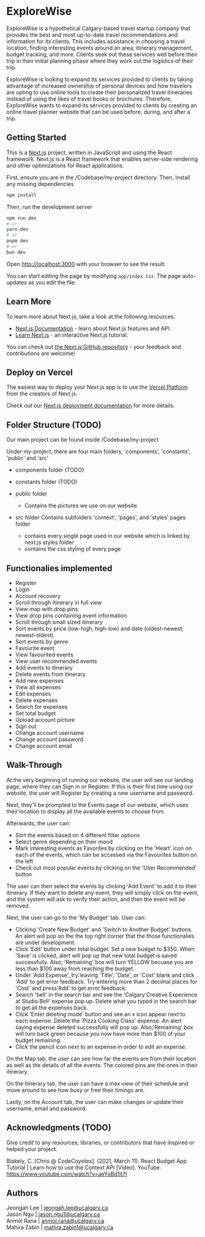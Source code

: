 # ExploreWise

ExploreWise is a hypothetical Calgary-based travel startup company that provides the best and most up-to-date travel recommendations and information for its clients. 
This includes assistance in choosing a travel location, finding interesting events around an area, itinerary management, budget tracking, and more. 
Clients seek out these services well before their trip in their initial planning phase where they work out the logistics of their trip. 

ExploreWise is looking to expand its services provided to clients by taking advantage of increased ownership of personal devices 
and how travelers are opting to use online tools to create their personalized travel itineraries instead of using the likes of travel books or brochures. 
Therefore, ExploreWise wants to expand its services provided to clients by creating an online travel planner website that can be used before, during, and after a trip. 


## Getting Started

This is a [Next.js](https://nextjs.org/) project, written in JavaScript and using the React framework. Next.js is a React framework that enables server-side rendering and other 
optimizations for React applications.

First, ensure you are in the /Codebase/my-project directory. Then, install any missing dependencies
```bash
npm install
```
Then, run the development server
```bash
npm run dev
# or
yarn dev
# or
pnpm dev
# or
bun dev
```


Open [http://localhost:3000](http://localhost:3000) with your browser to see the result.

You can start editing the page by modifying `app/index.tsx`. The page auto-updates as you edit the file.


## Learn More

To learn more about Next.js, take a look at the following resources:

- [Next.js Documentation](https://nextjs.org/docs) - learn about Next.js features and API.
- [Learn Next.js](https://nextjs.org/learn) - an interactive Next.js tutorial.

You can check out [the Next.js GitHub repository](https://github.com/vercel/next.js/) - your feedback and contributions are welcome!

## Deploy on Vercel

The easiest way to deploy your Next.js app is to use the [Vercel Platform](https://vercel.com/new?utm_medium=default-template&filter=next.js&utm_source=create-next-app&utm_campaign=create-next-app-readme) from the creators of Next.js.

Check out our [Next.js deployment documentation](https://nextjs.org/docs/deployment) for more details.


## Folder Structure (TODO)

Our main project can be found inside /Codebase/my-project

Under my-project, there are four main folders, 'components', 'constants', 'public' and 'src'

- components folder (TODO)  
- constants folder (TODO)

- public folder 
  - Contains the pictures we use on our website

- src folder 
  Contains subfolders 'context', 'pages', and 'styles'
    pages folder
    -  contains every single page used in our website which is linked by next.js
    styles folder
    -   contains the css styling of every page
 
## Functionalies implemented
- Register
- Login
- Account recovery
- Scroll through itinerary in full view
- View map with drop pins
- View drop pins containing event information
- Scroll through small sized itinerary
- Sort events by price (low-high, high-low) and date (oldest-newest, newest-oldest)
- Sort events by genre
- Favourite event
- View favourited events
- View user recommended events
- Add events to itinerary
- Delete events from itinerary
- Add new expenses
- View all expenses
- Edit expenses
- Delete expenses
- Search for expenses
- Set total budget
- Upload account picture
- Sign out
- Change account username
- Change account password
- Change account email

## Walk-Through

At the very beginning of running our website, the user will see our landing page, where they can Sign in or Register. 
If this is their first time using our website, the user will Register by creating a new username and password. 

Next, they'll be prompted to the Events page of our website, which uses their location to display all the available events to choose from. 

Afterwards, the user can:
- Sort the events based on 4 different filter options
- Select genre depending on their mood
- Mark interesting events as Favorites by clicking on the 'Heart' icon on each of the events, which can be accessed via the Favourites button on the left
- Check out most popular events by clicking on the 'User Recommended' button

The user can then select the events by clicking 'Add Event' to add it to their itinerary. If they want to delete any event, they will simply click on the event, and the system will ask to verify their action, and then the event will be removed. 

Next, the user can go to the 'My Budget' tab. User can:
- Clicking 'Create New Budget' and 'Switch to Another Budget' buttons. An alert will pop on the the top right corner that the those functionalies are under development.
- Click 'Edit' button under total budget. Set a new budget to $350. When 'Save' is clicked, alert will pop up that new total budget is saved successfully. Also, 'Remaining' box will turn YELLOW becuase you are less than $100 away from reaching the budget.
- Under 'Add Expense', try leaving 'Title', 'Date', or 'Cost' blank and click 'Add' to get error feedback. Try entering more than 2 decimal places for 'Cost' and press'Add' to get error feedback.
- Search 'bell' in the search bar and see the 'Calgary Creative Experience at Studio Bell' expense pop up. Delete what you typed in the search bar to get all the expenses back.
- Click 'Enter deleting mode' button and see an x icon appear next to each expense. Delete the 'Pizza Cooking Class' expense. An alert saying expense deleted successfully will pop up. Also,'Remaining' box will turn back green because you now have more than $100 of your budget remaining.
- Click the pencil icon next to an expense in order to edit an expense. 

On the Map tab, the user can see how far the events are from their location as well as the details of all the events. The colored pins are the ones in their itinerary. 

On the Itinerary tab, the user can have a max view of their schedule and move around to see how busy or free their timings are. 

Lastly, on the Account tab, the user can make changes or update their username, email and password. 

## Acknowledgments (TODO)
Give credit to any resources, libraries, or contributors that have inspired or helped your project.

  Blakely, C. [Chris @ CodeCoyotes]. (2021, March 11). React Budget App Tutorial | Learn how to use the Context API [Video].
YouTube. https://www.youtube.com/watch?v=aeYxBd1it7I



## Authors
Jeongah Lee | jeongah.lee@ucalgary.ca  
Jason Ngu | jason.ngu1@ucalgary.ca  
Anmol Rana | anmol.rana@ucalgary.ca  
Mahira Zabin | mahira.zabin1@ucalgary.ca




